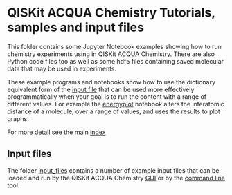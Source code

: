 # QISKit ACQUA Chemistry Tutorials, samples and input files

This folder contains some Jupyter Notebook examples showing how to run chemistry experiments using in
QISKit ACQUA Chemistry. There are also Python code files too as well as some hdf5 files containing saved
molecular data that may be used in experiments.

These example programs and notebooks show how to use the dictionary equivalent form of
the [input file](#input-files) that can be used more effectively programmatically when your goal is to 
run the content with a range of different values. For example the [energyplot](energyplot.ipynb) notebook
alters the interatomic distance of a molecule, over a range of values, and uses the results to plot graphs.

For more detail see the main [index](../index.ipynb#chemistry)

## Input files

The folder [input_files](input_files) contains a number of example input files that can be loaded 
and run by the QISKit ACQUA Chemistry [GUI](https://github.com/QISKit/qiskit-acqua-chemistry/README.md#gui) or by the
[command line](https://github.com/QISKit/qiskit-acqua-chemistry/README.md#command-line) tool.
